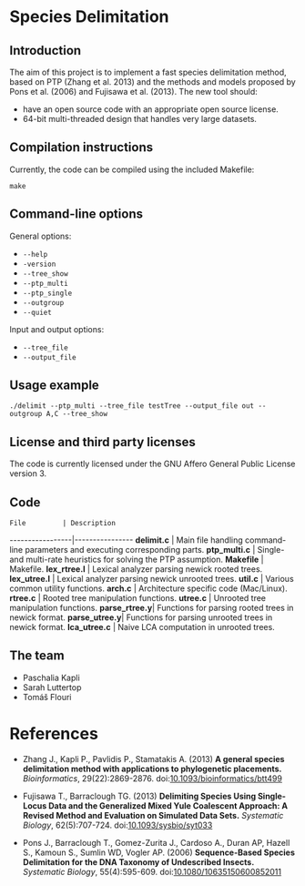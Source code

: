 # Species Delimitation

## Introduction

The aim of this project is to implement a fast species delimitation method,
based on PTP (Zhang et al. 2013) and the methods and models proposed by
Pons et al. (2006) and Fujisawa et al. (2013). The new tool should:

* have an open source code with an appropriate open source license.
* 64-bit multi-threaded design that handles very large datasets.

## Compilation instructions

Currently, the code can be compiled using the included Makefile:

`make`

## Command-line options

General options:

* `--help`
* `-version`
* `--tree_show`
* `--ptp_multi`
* `--ptp_single`
* `--outgroup`
* `--quiet`

Input and output options:

* `--tree_file`
* `--output_file`

## Usage example

`./delimit --ptp_multi --tree_file testTree --output_file out --outgroup A,C --tree_show`

## License and third party licenses

The code is currently licensed under the GNU Affero General Public License version 3.

## Code

    File         | Description
-----------------|----------------
**delimit.c**    | Main file handling command-line parameters and executing corresponding parts.
**ptp_multi.c**  | Single- and multi-rate heuristics for solving the PTP assumption.
**Makefile**     | Makefile.
**lex_rtree.l**  | Lexical analyzer parsing newick rooted trees.
**lex_utree.l**  | Lexical analyzer parsing newick unrooted trees.
**util.c**       | Various common utility functions.
**arch.c**       | Architecture specific code (Mac/Linux).
**rtree.c**      | Rooted tree manipulation functions.
**utree.c**      | Unrooted tree manipulation functions.
**parse_rtree.y**| Functions for parsing rooted trees in newick format.
**parse_utree.y**| Functions for parsing unrooted trees in newick format.
**lca_utree.c**  | Naive LCA computation in unrooted trees.

## The team

* Paschalia Kapli
* Sarah Luttertop
* Tom&aacute;&scaron; Flouri

# References

* Zhang J., Kapli P., Pavlidis P., Stamatakis A. (2013)
**A general species delimitation method with applications to phylogenetic placements.**
*Bioinformatics*, 29(22):2869-2876.
doi:[10.1093/bioinformatics/btt499](http://dx.doi.org/10.1093/bioinformatics/btt499)

* Fujisawa T., Barraclough TG. (2013)
**Delimiting Species Using Single-Locus Data and the Generalized Mixed Yule Coalescent Approach: A Revised Method and Evaluation on Simulated Data Sets.**
*Systematic Biology*, 62(5):707-724.
doi:[10.1093/sysbio/syt033](http://dx.doi.org/10.1093/sysbio/syt033)

* Pons J., Barraclough T., Gomez-Zurita J., Cardoso A., Duran AP, Hazell S., Kamoun S., Sumlin WD, Vogler AP. (2006)
**Sequence-Based Species Delimitation for the DNA Taxonomy of Undescribed Insects.**
*Systematic Biology*, 55(4):595-609.
doi:[10.1080/10635150600852011](http://dx.doi.org/10.1080/10635150600852011)
